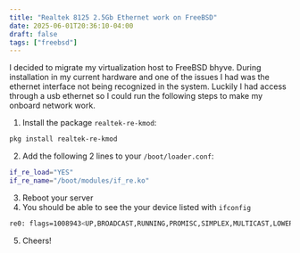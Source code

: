 ```yaml
---
title: "Realtek 8125 2.5Gb Ethernet work on FreeBSD"
date: 2025-06-01T20:36:10-04:00
draft: false
tags: ["freebsd"]
---
```


I decided to migrate my virtualization host to FreeBSD bhyve.
During installation in my current hardware and one of the issues I had was the
ethernet interface not being recognized in the system. Luckily I had access
through a usb ethernet so I could run the following steps to make my onboard
network work.

1. Install the package `realtek-re-kmod`:

```sh
pkg install realtek-re-kmod
```

2. Add the following 2 lines to your `/boot/loader.conf`:

```sh
if_re_load="YES"
if_re_name="/boot/modules/if_re.ko"
```

3. Reboot your server
4. You should be able to see the your device listed with `ifconfig`

```sh
re0: flags=1008943<UP,BROADCAST,RUNNING,PROMISC,SIMPLEX,MULTICAST,LOWER_UP> metric 0 mtu 1500
```

5. Cheers!